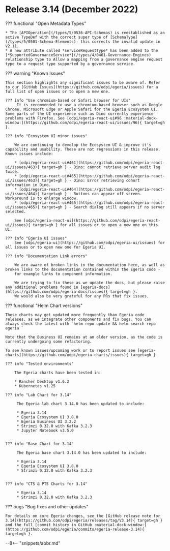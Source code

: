 <!-- SPDX-License-Identifier: CC-BY-4.0 -->
<!-- Copyright Contributors to the Egeria project. -->

# Release 3.14 (December 2022)


??? functional "Open Metadata Types"

    * The [APIOperation](/types/5/0536-API-Schemas) is reestablished as an active TypeDef with the correct super type of [SchemaType](/types/5/0501-Schema-Elements)- this corrects the invalid update in V2.11.
    * A new attribute called *serviceRequestType* has been added to the [*SupportedGovernanceService*](/types/4/0461-Governance-Engines) relationship type to Allow a mapping from a governance engine request type to a request type supported by a governance service.
 
??? warning "Known Issues"

    This section highlights any significant issues to be aware of. Refer to our [GitHub Issues](https://github.com/odpi/egeria/issues) for a full list of open issues or to open a new one.

    ??? info "Use chromium-based or Safari browser for UIs"
         It is recommended to use a chromium-based browser such as Google Chrome, Microsoft Edge or Apple Safari for the Egeria Ecosystem UI. Some parts of the UI experience such as Dino currently experience problems with Firefox. See [odpi/egeria-react-ui#96 :material-dock-window:](https://github.com/odpi/egeria-react-ui/issues/96){ target=gh }.

    ??? info "Ecosystem UI minor issues"

        We are continuing to develop the Ecosystem UI & improve it's capability and usability. These are not regressions in this release. Known issues include:

        * [odpi/egeria-react-ui#461](https://github.com/odpi/egeria-react-ui/issues/463){ target=gh } - Dino: cannot retrieve server audit log twice.
        * [odpi/egeria-react-ui#465](https://github.com/odpi/egeria-react-ui/issues/463){ target=gh } - Dino: Error retrieving cohort information in Dino.
        * [odpi/egeria-react-ui#464](https://github.com/odpi/egeria-react-ui/issues/464){ target=gh } - Buttons can appear off screen. Workaround is to enlarge window.
        * [odpi/egeria-react-ui#465](https://github.com/odpi/egeria-react-ui/issues/465){ target=gh } - Search dialog still appears if no server selected.

        See [odpi/egeria-react-ui](https://github.com/odpi/egeria-react-ui/issues){ target=gh } for all issues or to open a new one on this UI.

    ??? info "Egeria UI issues"
        See [odpi/egeria-ui](https://github.com/odpi/egeria-ui/issues) for all issues or to open new one for Egeria UI.

    ??? info "Documentation Link errors"

        We are aware of broken links in the documentation here, as well as broken links to the documentation contained within the Egeria code -
        for example links to component information.

        We are trying to fix these as we update the docs, but please raise any additional problems found in [egeria-docs](https://github.com/odpi/egeria-docs/issues){ target=gh }.
        We would also be very grateful for any PRs that fix issues.

??? functional "Helm Chart versions"

    These charts may get updated more frequently than Egeria code releases, as we integrate other components and fix bugs. You can always check the latest with `helm repo update && helm search repo egeria `

    Note that the Business UI remains at an older version, as the code is currently undergoing some refactoring.

    To see known issues/upcoming work or to report issues see [egeria-charts](https://github.com/odpi/egeria-charts/issues){ target=gh }

    ??? info "Tested environments"

        The Egeria charts have been tested in:
        
        * Rancher Desktop v1.6.2
        * Kubernetes v1.25

    ??? info "Lab Chart for 3.14"

         The Egeria lab chart 3.14.0 has been updated to include:

         * Egeria 3.14
         * Egeria Ecosystem UI 3.8.0
         * Egeria Business UI 3.2.2
         * Strimzi 0.32.0 with Kafka 3.2.3
         * Jupyter Notebook v3.5.0


    ??? info "Base Chart for 3.14"

         The Egeria base chart 3.14.0 has been updated to include:

         * Egeria 3.14
         * Egeria Ecosystem UI 3.8.0
         * Strimzi 0.32.0 with Kafka 3.2.3


    ??? info "CTS & PTS Charts for 3.14"

         * Egeria 3.14
         * Strimzi 0.32.0 with Kafka 3.2.3

??? bugs "Bug fixes and other updates"

    For details on core Egeria changes, see the [GitHub release note for 3.14](https://github.com/odpi/egeria/releases/tag/V3.14){ target=gh } and the full [commit history in GitHub :material-dock-window:](https://github.com/odpi/egeria/commits/egeria-release-3.14){ target=gh }.

--8<-- "snippets/abbr.md"
